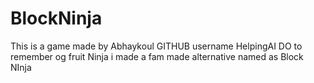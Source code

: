 # BlockNinja
This is a game made by Abhaykoul
GITHUB username HelpingAI
DO to remember og fruit Ninja i made a fam made alternative named as Block NInja 
